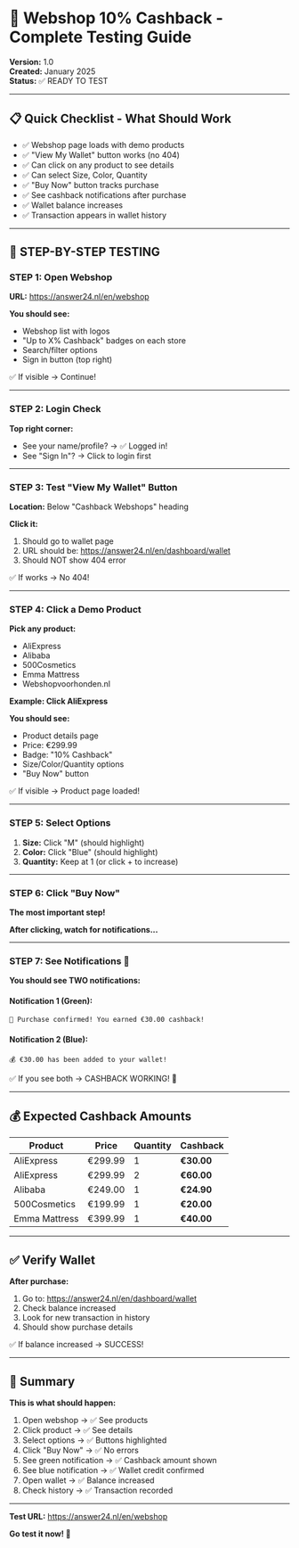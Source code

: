 # 🛒 Webshop 10% Cashback - Complete Testing Guide

**Version:** 1.0  
**Created:** January 2025  
**Status:** ✅ READY TO TEST

---

## 📋 Quick Checklist - What Should Work

- ✅ Webshop page loads with demo products
- ✅ "View My Wallet" button works (no 404)
- ✅ Can click on any product to see details
- ✅ Can select Size, Color, Quantity
- ✅ "Buy Now" button tracks purchase
- ✅ See cashback notifications after purchase
- ✅ Wallet balance increases
- ✅ Transaction appears in wallet history

---

## 🚀 STEP-BY-STEP TESTING

### STEP 1: Open Webshop
**URL:** https://answer24.nl/en/webshop

**You should see:**
- Webshop list with logos
- "Up to X% Cashback" badges on each store
- Search/filter options
- Sign in button (top right)

✅ If visible → Continue!

---

### STEP 2: Login Check
**Top right corner:**
- See your name/profile? → ✅ Logged in!
- See "Sign In"? → Click to login first

---

### STEP 3: Test "View My Wallet" Button
**Location:** Below "Cashback Webshops" heading

**Click it:**
1. Should go to wallet page
2. URL should be: https://answer24.nl/en/dashboard/wallet
3. Should NOT show 404 error

✅ If works → No 404!

---

### STEP 4: Click a Demo Product
**Pick any product:**
- AliExpress
- Alibaba  
- 500Cosmetics
- Emma Mattress
- Webshopvoorhonden.nl

**Example: Click AliExpress**

**You should see:**
- Product details page
- Price: €299.99
- Badge: "10% Cashback"
- Size/Color/Quantity options
- "Buy Now" button

✅ If visible → Product page loaded!

---

### STEP 5: Select Options
1. **Size:** Click "M" (should highlight)
2. **Color:** Click "Blue" (should highlight)
3. **Quantity:** Keep at 1 (or click + to increase)

---

### STEP 6: Click "Buy Now"
**The most important step!**

**After clicking, watch for notifications...**

---

### STEP 7: See Notifications 🔔

**You should see TWO notifications:**

#### Notification 1 (Green):
```
🎉 Purchase confirmed! You earned €30.00 cashback!
```

#### Notification 2 (Blue):
```
💰 €30.00 has been added to your wallet!
```

✅ If you see both → CASHBACK WORKING! 🎊

---

## 💰 Expected Cashback Amounts

| Product | Price | Quantity | Cashback |
|---------|-------|----------|----------|
| AliExpress | €299.99 | 1 | **€30.00** |
| AliExpress | €299.99 | 2 | **€60.00** |
| Alibaba | €249.00 | 1 | **€24.90** |
| 500Cosmetics | €199.99 | 1 | **€20.00** |
| Emma Mattress | €399.99 | 1 | **€40.00** |

---

## ✅ Verify Wallet

**After purchase:**

1. Go to: https://answer24.nl/en/dashboard/wallet
2. Check balance increased
3. Look for new transaction in history
4. Should show purchase details

✅ If balance increased → SUCCESS!

---

## 📝 Summary

**This is what should happen:**

1. Open webshop → ✅ See products
2. Click product → ✅ See details
3. Select options → ✅ Buttons highlighted
4. Click "Buy Now" → ✅ No errors
5. See green notification → ✅ Cashback amount shown
6. See blue notification → ✅ Wallet credit confirmed
7. Open wallet → ✅ Balance increased
8. Check history → ✅ Transaction recorded

---

**Test URL:** https://answer24.nl/en/webshop

**Go test it now! 🚀**
